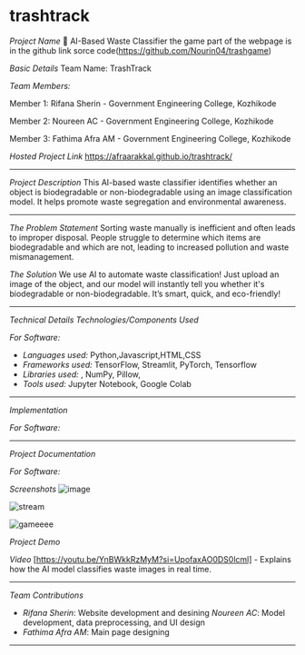 # trashtrack


*Project Name* 🎯
AI-Based Waste Classifier
the game part of the webpage is in the github link sorce code(https://github.com/Nourin04/trashgame)


*Basic Details*
Team Name: TrashTrack



*Team Members:*

Member 1: Rifana Sherin - Government Engineering College, Kozhikode

Member 2: Noureen AC - Government Engineering College, Kozhikode

Member 3: Fathima Afra AM - Government Engineering College, Kozhikode

*Hosted Project Link*
https://afraarakkal.github.io/trashtrack/

---

*Project Description*
This AI-based waste classifier identifies whether an object is biodegradable or non-biodegradable using an image classification model. It helps promote waste segregation and environmental awareness.

---

*The Problem Statement*
Sorting waste manually is inefficient and often leads to improper disposal. People struggle to determine which items are biodegradable and which are not, leading to increased pollution and waste mismanagement.

*The Solution*
We use AI to automate waste classification! Just upload an image of the object, and our model will instantly tell you whether it's biodegradable or non-biodegradable. It’s smart, quick, and eco-friendly!

---

*Technical Details*
*Technologies/Components Used*

*For Software:*
- *Languages used:* Python,Javascript,HTML,CSS
- *Frameworks used:* TensorFlow, Streamlit, PyTorch, Tensorflow
- *Libraries used:* , NumPy, Pillow, 
- *Tools used:* Jupyter Notebook, Google Colab

---

*Implementation*

*For Software:*




---

*Project Documentation*

*For Software:*

*Screenshots*
![image](https://github.com/user-attachments/assets/3b696b95-c66d-4e04-8f48-35d548ab0d82)


![stream](https://github.com/user-attachments/assets/224a4f3b-ddef-4d54-8901-c754813455bc)


![gameeee](https://github.com/user-attachments/assets/4b8f01d0-8ee0-4cd8-b71c-eca395f932c6)

*Project Demo*

*Video*
[https://youtu.be/YnBWkkRzMyM?si=UpofaxAO0DS0lcml] - Explains how the AI model classifies waste images in real time.


---

*Team Contributions*
- *Rifana Sherin*: Website development and desining
 *Noureen AC*:  Model development, data preprocessing, and UI design
- *Fathima Afra AM*: Main page designing

---

